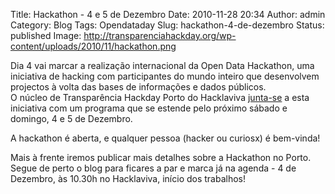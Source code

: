 Title: Hackathon - 4 e 5 de Dezembro
Date: 2010-11-28 20:34
Author: admin
Category: Blog
Tags: Opendataday
Slug: hackathon-4-de-dezembro
Status: published
Image: http://transparenciahackday.org/wp-content/uploads/2010/11/hackathon.png

Dia 4 vai marcar a realização internacional da Open Data Hackathon, uma iniciativa de hacking com participantes do mundo inteiro que desenvolvem projectos à volta das bases de informações e dados públicos.  
O núcleo de Transparência Hackday Porto do Hacklaviva [junta-se](http://www.opendataday.org/wiki/City_Events#Porto_-_Hacklaviva) a esta iniciativa com um programa que se estende pelo próximo sábado e domingo, 4 e 5 de Dezembro.

A hackathon é aberta, e qualquer pessoa (hacker ou curiosx) é bem-vinda!

Mais à frente iremos publicar mais detalhes sobre a Hackathon no Porto. Segue de perto o blog para ficares a par e marca já na agenda - 4 de Dezembro, às 10.30h no Hacklaviva, início dos trabalhos!
